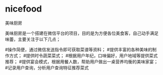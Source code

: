 nicefood
========

美味厨房

美味厨房是一个搭建在微信平台的项目，目的是为方便各位美食客，自己动手满足味蕾，主要关注于以下几点；

#操作简便，通过微信发送指令即可获取菜谱等资料；
#提供丰富的各种美味的制作方式；
#提供时令蔬菜菜式；
#根据用户年纪，口味偏好，用户地域等提供菜式推荐；
#提供宴会模式，根据用餐人数，帮助用户做出一桌营养均衡的美味家宴；
#记录用户查询，分析用户查询特征推荐菜式
